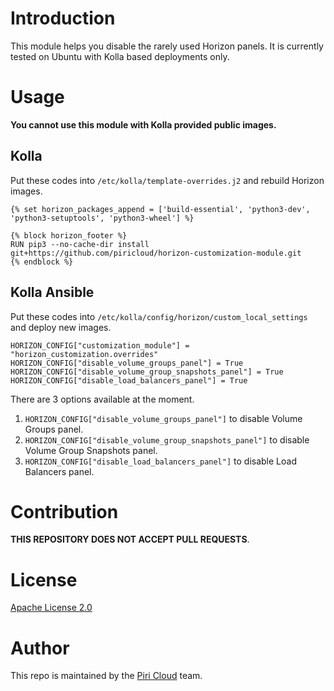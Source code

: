 # Introduction

This module helps you disable the rarely used Horizon panels. It is currently
tested on Ubuntu with Kolla based deployments only.

# Usage

**You cannot use this module with Kolla provided public images.**

## Kolla

Put these codes into `/etc/kolla/template-overrides.j2` and rebuild Horizon images.

```
{% set horizon_packages_append = ['build-essential', 'python3-dev', 'python3-setuptools', 'python3-wheel'] %}

{% block horizon_footer %}
RUN pip3 --no-cache-dir install git+https://github.com/piricloud/horizon-customization-module.git
{% endblock %}
```

## Kolla Ansible

Put these codes into `/etc/kolla/config/horizon/custom_local_settings` and deploy new images.

```
HORIZON_CONFIG["customization_module"] = "horizon_customization.overrides"
HORIZON_CONFIG["disable_volume_groups_panel"] = True
HORIZON_CONFIG["disable_volume_group_snapshots_panel"] = True
HORIZON_CONFIG["disable_load_balancers_panel"] = True
```

There are 3 options available at the moment.

1. `HORIZON_CONFIG["disable_volume_groups_panel"]` to disable Volume Groups panel.
2. `HORIZON_CONFIG["disable_volume_group_snapshots_panel"]` to disable Volume Group Snapshots panel.
3. `HORIZON_CONFIG["disable_load_balancers_panel"]` to disable Load Balancers panel.

# Contribution

**THIS REPOSITORY DOES NOT ACCEPT PULL REQUESTS**.

# License

[Apache License 2.0](LICENSE)

# Author

This repo is maintained by the [Piri Cloud](mailto:hello@piri.cloud) team.
